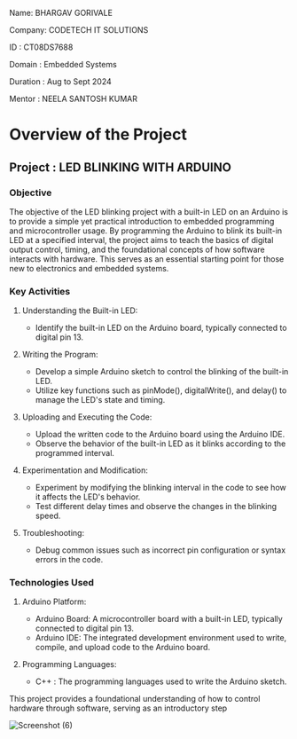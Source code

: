 
Name: BHARGAV GORIVALE

Company: CODETECH IT SOLUTIONS

ID : CT08DS7688

Domain : Embedded Systems

Duration : Aug to Sept 2024

Mentor : NEELA SANTOSH KUMAR

# **Overview of the Project**

## **Project : LED BLINKING WITH ARDUINO**

### **Objective**

The objective of the LED blinking project with a built-in LED on an Arduino is to provide a simple yet practical introduction to embedded programming and microcontroller usage. By programming the Arduino to blink its built-in LED at a specified interval, the project aims to teach the basics of digital output control, timing, and the foundational concepts of how software interacts with hardware. This serves as an essential starting point for those new to electronics and embedded systems.

### **Key Activities**

1. Understanding the Built-in LED:

    - Identify the built-in LED on the Arduino board, typically connected to digital pin 13.

2. Writing the Program:
    - Develop a simple Arduino sketch to control the blinking of the built-in LED.
    - Utilize key functions such as pinMode(), digitalWrite(), and delay() to manage the LED's state and timing.
      
4. Uploading and Executing the Code:
    - Upload the written code to the Arduino board using the Arduino IDE.
    - Observe the behavior of the built-in LED as it blinks according to the programmed interval.
      
6. Experimentation and Modification:
    - Experiment by modifying the blinking interval in the code to see how it affects the LED's behavior.
    - Test different delay times and observe the changes in the blinking speed.

7. Troubleshooting:
    - Debug common issues such as incorrect pin configuration or syntax errors in the code.

### **Technologies Used**

1. Arduino Platform:
    - Arduino Board: A microcontroller board with a built-in LED, typically connected to digital pin 13.
    - Arduino IDE: The integrated development environment used to write, compile, and upload code to the Arduino board.
      
2. Programming Languages:
    - C++ : The programming languages used to write the Arduino sketch.

This project provides a foundational understanding of how to control hardware through software, serving as an introductory step

![Screenshot (6)](https://github.com/user-attachments/assets/1a09e8bc-27ac-443f-864b-a66d7e17eac6)

